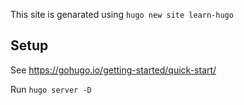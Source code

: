 This site is genarated using `hugo new site learn-hugo`

## Setup

See https://gohugo.io/getting-started/quick-start/

Run `hugo server -D`
